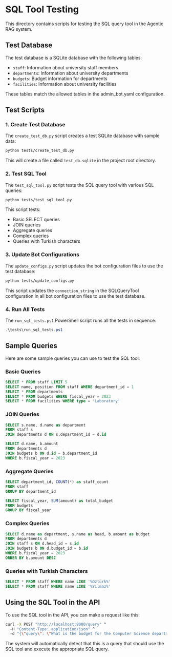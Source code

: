 # SQL Tool Testing

This directory contains scripts for testing the SQL query tool in the Agentic RAG system.

## Test Database

The test database is a SQLite database with the following tables:

- `staff`: Information about university staff members
- `departments`: Information about university departments
- `budgets`: Budget information for departments
- `facilities`: Information about university facilities

These tables match the allowed tables in the admin_bot.yaml configuration.

## Test Scripts

### 1. Create Test Database

The `create_test_db.py` script creates a test SQLite database with sample data:

```bash
python tests/create_test_db.py
```

This will create a file called `test_db.sqlite` in the project root directory.

### 2. Test SQL Tool

The `test_sql_tool.py` script tests the SQL query tool with various SQL queries:

```bash
python tests/test_sql_tool.py
```

This script tests:
- Basic SELECT queries
- JOIN queries
- Aggregate queries
- Complex queries
- Queries with Turkish characters

### 3. Update Bot Configurations

The `update_configs.py` script updates the bot configuration files to use the test database:

```bash
python tests/update_configs.py
```

This script updates the `connection_string` in the SQLQueryTool configuration in all bot configuration files to use the test database.

### 4. Run All Tests

The `run_sql_tests.ps1` PowerShell script runs all the tests in sequence:

```powershell
.\tests\run_sql_tests.ps1
```

## Sample Queries

Here are some sample queries you can use to test the SQL tool:

### Basic Queries

```sql
SELECT * FROM staff LIMIT 5
SELECT name, position FROM staff WHERE department_id = 1
SELECT * FROM departments
SELECT * FROM budgets WHERE fiscal_year = 2023
SELECT * FROM facilities WHERE type = 'Laboratory'
```

### JOIN Queries

```sql
SELECT s.name, d.name as department 
FROM staff s 
JOIN departments d ON s.department_id = d.id

SELECT d.name, b.amount 
FROM departments d 
JOIN budgets b ON d.id = b.department_id 
WHERE b.fiscal_year = 2023
```

### Aggregate Queries

```sql
SELECT department_id, COUNT(*) as staff_count 
FROM staff 
GROUP BY department_id

SELECT fiscal_year, SUM(amount) as total_budget 
FROM budgets 
GROUP BY fiscal_year
```

### Complex Queries

```sql
SELECT d.name as department, s.name as head, b.amount as budget
FROM departments d
JOIN staff s ON d.head_id = s.id
JOIN budgets b ON d.budget_id = b.id
WHERE b.fiscal_year = 2023
ORDER BY b.amount DESC
```

### Queries with Turkish Characters

```sql
SELECT * FROM staff WHERE name LIKE '%Öztürk%'
SELECT * FROM staff WHERE name LIKE '%Yılmaz%'
```

## Using the SQL Tool in the API

To use the SQL tool in the API, you can make a request like this:

```bash
curl -X POST "http://localhost:8000/query" ^
  -H "Content-Type: application/json" ^
  -d "{\"query\": \"What is the budget for the Computer Science department?\", \"session_id\": \"test-sql\"}"
```

The system will automatically detect that this is a query that should use the SQL tool and execute the appropriate SQL query.
